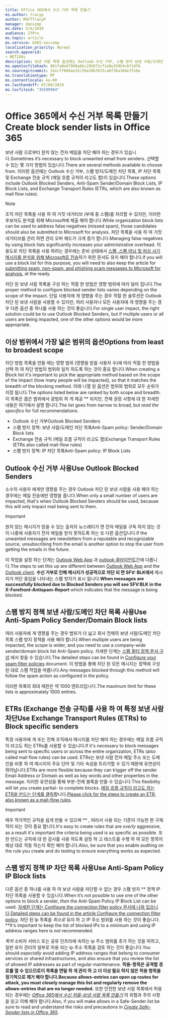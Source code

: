 ```yaml
---
title: Office 365에서 수신 거부 목록 만들기
ms.author: tracyp
author: MSFTTracyP
manager: dansimp
ms.date: 5/6/2019
audience: ITPro
ms.topic: article
ms.service: O365-seccomp
localization_priority: Normal
search.appverid:
- MET150s
description: 보낸 사람 목록 옵션에는 Outlook 수신 거부, 스팸 방지 보낸 사람/도메인 차단 목록, IP 차단 목록 및 ETRs (Exchange 전송 규칙)가 메일 흐름 규칙이 라고도 합니다.
ms.openlocfilehash: 861fa0e47980a6bc295672cf1e8e35954c6f1dfb
ms.sourcegitcommit: 32ecff689ae32c59a39b7633ca0f36a304e7516e
ms.translationtype: MT
ms.contentlocale: ko-KR
ms.lasthandoff: 07/09/2019
ms.locfileid: "35599994"
---
```

# <a name="create-block-sender-lists-in-office-365"></a><span data-ttu-id="6eb1e-103">Office 365에서 수신 거부 목록 만들기</span><span class="sxs-lookup"><span data-stu-id="6eb1e-103">Create block sender lists in Office 365</span></span>

<span data-ttu-id="6eb1e-104">보낸 사람 으로부터 원치 않는 전자 메일을 차단 해야 하는 경우가 있습니다.</span><span class="sxs-lookup"><span data-stu-id="6eb1e-104">Sometimes it’s necessary to block unwanted email from senders.</span></span> <span data-ttu-id="6eb1e-105">선택할 수 있는 몇 가지 방법이 있습니다.</span><span class="sxs-lookup"><span data-stu-id="6eb1e-105">There are several methods available to choose from.</span></span> <span data-ttu-id="6eb1e-106">이러한 옵션에는 Outlook 수신 거부, 스팸 방지/도메인 차단 목록, IP 차단 목록 및 Exchange 전송 규칙 (메일 흐름 규칙이 라고도 함)이 있습니다.</span><span class="sxs-lookup"><span data-stu-id="6eb1e-106">These options include Outlook Blocked Senders, Anti-Spam Sender/Domain Block Lists, IP Block Lists, and Exchange Transport Rules (ETRs, which are also known as mail flow rules).</span></span>

> [!NOTE]
> <span data-ttu-id="6eb1e-107">조직 차단 목록을 사용 하 여 거짓 네거티브 (부재 중 스팸)를 처리할 수 있지만, 이러한 후보자도 분석을 위해 Microsoft에 제출 해야 합니다.</span><span class="sxs-lookup"><span data-stu-id="6eb1e-107">While organization block lists can be used to address false negatives (missed spam), those candidates should also be submitted to Microsoft for analysis.</span></span> <span data-ttu-id="6eb1e-108">차단 목록을 사용 하 여 거짓 네거티브를 관리 하면 관리 오버 헤드가 크게 증가 합니다.</span><span class="sxs-lookup"><span data-stu-id="6eb1e-108">Managing false negatives by using block lists significantly increases your administrative overhead.</span></span> <span data-ttu-id="6eb1e-109">이 용도로 차단 목록을 사용 하려는 경우에는 준비 상태에서 [스팸, 스팸 아님 및 피싱 사기 메시지를 분석을 위해 Microsoft로 전송](https://docs.microsoft.com/en-us/office365/SecurityCompliance/submit-spam-non-spam-and-phishing-scam-messages-to-microsoft-for-analysis)하기 위한 문서도 유지 해야 합니다.</span><span class="sxs-lookup"><span data-stu-id="6eb1e-109">If you will use a block list for this purpose, you will need to also keep the article for [submitting spam, non-spam, and phishing scam messages to Microsoft for analysis](https://docs.microsoft.com/en-us/office365/SecurityCompliance/submit-spam-non-spam-and-phishing-scam-messages-to-microsoft-for-analysis), at the ready.</span></span>

<span data-ttu-id="6eb1e-110">차단 된 보낸 사람 목록을 구성 하는 적절 한 방법은 영향 범위에 따라 달라 집니다.</span><span class="sxs-lookup"><span data-stu-id="6eb1e-110">The proper method to configure blocked sender lists varies depending on the scope of the impact.</span></span> <span data-ttu-id="6eb1e-111">단일 사용자에 게 영향을 주는 경우 적절 한 솔루션은 Outlook 차단 된 보낸 사람을 사용할 수 있지만, 여러 사용자나 모든 사용자에 게 영향을 주는 경우 다른 옵션 중 하나를 사용 하는 것이 좋습니다.</span><span class="sxs-lookup"><span data-stu-id="6eb1e-111">For single user impact, the right solution could be to use Outlook Blocked Senders, but if multiple users or all users are being impacted, one of the other options would be more appropriate.</span></span>

## <a name="options-from-least-to-broadest-scope"></a><span data-ttu-id="6eb1e-112">이상 범위에서 가장 넓은 범위의 옵션</span><span class="sxs-lookup"><span data-stu-id="6eb1e-112">Options from least to broadest scope</span></span>

<span data-ttu-id="6eb1e-113">차단 방법 목록을 만들 때는 영향 범위 (영향을 받을 사용자 수)에 따라 적절 한 방법을 선택 하 여 차단 방법의 범위와 일치 하도록 하는 것이 중요 합니다.</span><span class="sxs-lookup"><span data-stu-id="6eb1e-113">When creating a Block list it's important to pick the appropriate method based on the scope of the impact (how many people will be impacted), so that it matches the breadth of the blocking method.</span></span> <span data-ttu-id="6eb1e-114">아래 나열 된 옵션은 범위와 범위로 모두 순위가 지정 됩니다.</span><span class="sxs-lookup"><span data-stu-id="6eb1e-114">The options listed below are ranked by both scope and breadth.</span></span> <span data-ttu-id="6eb1e-115">이 목록은 좁은 범위에서 광범위 하 게 제공 \*\* 되지만, 전체 권장 사항에 대 한 자세한 내용은 여기에서 설명 합니다.</span><span class="sxs-lookup"><span data-stu-id="6eb1e-115">The list goes from narrow to broad, but *read the specifics* for full recommendations.</span></span>

- <span data-ttu-id="6eb1e-116">Outlook 수신 거부</span><span class="sxs-lookup"><span data-stu-id="6eb1e-116">Outlook Blocked Senders</span></span>
- <span data-ttu-id="6eb1e-117">스팸 방지 정책: 보낸 사람/도메인 차단 목록</span><span class="sxs-lookup"><span data-stu-id="6eb1e-117">Anti-Spam policy: Sender/Domain Block lists</span></span>
- <span data-ttu-id="6eb1e-118">Exchange 전송 규칙 (메일 흐름 규칙이 라고도 함)</span><span class="sxs-lookup"><span data-stu-id="6eb1e-118">Exchange Transport Rules (ETRs also called mail-flow rules)</span></span>
- <span data-ttu-id="6eb1e-119">스팸 방지 정책: IP 차단 목록</span><span class="sxs-lookup"><span data-stu-id="6eb1e-119">Anti-Spam policy: IP Block Lists</span></span>

## <a name="use-outlook-blocked-senders"></a><span data-ttu-id="6eb1e-120">Outlook 수신 거부 사용</span><span class="sxs-lookup"><span data-stu-id="6eb1e-120">Use Outlook Blocked Senders</span></span>

<span data-ttu-id="6eb1e-121">소수의 사용자 에게만 영향을 주는 경우 Outlook 차단 된 보낸 사람을 사용 해야 하는 경우에는 메일 전송에만 영향을 줍니다.</span><span class="sxs-lookup"><span data-stu-id="6eb1e-121">When only a small number of users are impacted, that's when Outlook Blocked Senders should be used, because this will only impact mail being sent to them.</span></span>

> [!IMPORTANT]
> <span data-ttu-id="6eb1e-122">원치 않는 메시지가 믿을 수 있는 출처의 뉴스레터가 면 전자 메일을 구독 하지 않는 것이 나중에 사용자가 전자 메일을 받지 못하도록 하는 또 다른 옵션입니다.</span><span class="sxs-lookup"><span data-stu-id="6eb1e-122">If the unwanted messages are newsletters from a reputable and recognizable source, unsubscribing from the email is another option to stop the user from getting the emails in the future.</span></span>

<span data-ttu-id="6eb1e-123">이 작업을 설정 하는 단계는 [Outlook Web App](https://support.office.com/en-us/article/block-or-allow-junk-email-settings-48c9f6f7-2309-4f95-9a4d-de987e880e46) 과 [outlook 클라이언트](https://support.office.com/en-us/article/overview-of-the-junk-email-filter-5ae3ea8e-cf41-4fa0-b02a-3b96e21de089)간에 다릅니다.</span><span class="sxs-lookup"><span data-stu-id="6eb1e-123">The steps to set this up are different between [Outlook Web App](https://support.office.com/en-us/article/block-or-allow-junk-email-settings-48c9f6f7-2309-4f95-9a4d-de987e880e46) and the [Outlook client](https://support.office.com/en-us/article/overview-of-the-junk-email-filter-5ae3ea8e-cf41-4fa0-b02a-3b96e21de089).</span></span> <span data-ttu-id="6eb1e-124">**수신 거부로 인해 메시지가 성공적으로 차단 되 면 SFV: BLK에서** 메시지가 차단 중임을 나타내는 스팸 방지가 표시 됩니다.</span><span class="sxs-lookup"><span data-stu-id="6eb1e-124">**When messages are successfully blocked due to Blocked Senders you will see SFV:BLK in the X-Forefront-Antispam-Report** which indicates that the message is being blocked.</span></span>

## <a name="use-anti-spam-policy-senderdomain-block-lists"></a><span data-ttu-id="6eb1e-125">스팸 방지 정책 보낸 사람/도메인 차단 목록 사용</span><span class="sxs-lookup"><span data-stu-id="6eb1e-125">Use Anti-Spam Policy Sender/Domain Block lists</span></span>

<span data-ttu-id="6eb1e-126">여러 사용자에 게 영향을 주는 경우 범위가 더 넓고 회사 전체의 보낸 사람/도메인 차단 목록 스팸 방지 정책을 사용 해야 합니다.</span><span class="sxs-lookup"><span data-stu-id="6eb1e-126">When multiple users are being impacted, the scope is wider, and you need to use a company-wide sender/domain block list Anti-Spam policy.</span></span> <span data-ttu-id="6eb1e-127">자세한 단계는 [스팸 필터 정책 문서 구성](https://docs.microsoft.com/en-us/office365/securitycompliance/configure-your-spam-filter-policies) 에서 찾을 수 있습니다.</span><span class="sxs-lookup"><span data-stu-id="6eb1e-127">The detailed steps can be found in [Configure your spam filter policies](https://docs.microsoft.com/en-us/office365/securitycompliance/configure-your-spam-filter-policies) document.</span></span> <span data-ttu-id="6eb1e-128">이 방법을 통해 차단 된 모든 메시지는 정책에 구성 된 대로 스팸 작업을 따릅니다.</span><span class="sxs-lookup"><span data-stu-id="6eb1e-128">Any messages blocked through this method will follow the spam action as configured in the policy.</span></span>

<span data-ttu-id="6eb1e-129">이러한 목록의 최대 제한은 약 1000 엔트리입니다.</span><span class="sxs-lookup"><span data-stu-id="6eb1e-129">The maximum limit for these lists is approximately 1000 entries.</span></span>

## <a name="use-exchange-transport-rules-etrs-to-block-specific-senders"></a><span data-ttu-id="6eb1e-130">ETRs (Exchange 전송 규칙)를 사용 하 여 특정 보낸 사람 차단</span><span class="sxs-lookup"><span data-stu-id="6eb1e-130">Use Exchange Transport Rules (ETRs) to Block specific senders</span></span>

<span data-ttu-id="6eb1e-131">특정 사용자에 게 또는 전체 조직에서 메시지를 차단 해야 하는 경우에는 메일 흐름 규칙이 라고도 하는 ETRs를 사용할 수 있습니다.</span><span class="sxs-lookup"><span data-stu-id="6eb1e-131">If it's necessary to block messages being sent to specific users or across the entire organization, ETRs (also called mail flow rules) can be used.</span></span> <span data-ttu-id="6eb1e-132">ETRs는 보낸 사람 전자 메일 주소 또는 도메인을 비롯 하 여 메시지의 주요 단어 및 기타 속성을 트리거할 수 있기 때문에 유연성이 뛰어납니다.</span><span class="sxs-lookup"><span data-stu-id="6eb1e-132">ETRs are more flexible because they can trigger off the sender Email Address or Domain as well as key words and other properties  in the message.</span></span> <span data-ttu-id="6eb1e-133">이러한 유연성을 통해 부분-전체 블록을 만들 수 있습니다.</span><span class="sxs-lookup"><span data-stu-id="6eb1e-133">This flexibility will let you create partial- to complete blocks.</span></span> <span data-ttu-id="6eb1e-134">[메일 흐름 규칙이 라고도 하는 ETR을 만드는 단계를 클릭](https://docs.microsoft.com/en-us/office365/SecurityCompliance/use-mail-flow-rules-to-set-the-spam-confidence-level-scl-in-messages)합니다.</span><span class="sxs-lookup"><span data-stu-id="6eb1e-134">[Please click for the steps to create an ETR, also known as a mail-flow rules](https://docs.microsoft.com/en-us/office365/SecurityCompliance/use-mail-flow-rules-to-set-the-spam-confidence-level-scl-in-messages).</span></span>

> [!IMPORTANT]
> <span data-ttu-id="6eb1e-135">매우 적극적인 규칙을 쉽게 만들 수 있으며 \*\* , 따라서 사용 되는 기준이 가능한 한 구체적이 되는 것이 중요 합니다.</span><span class="sxs-lookup"><span data-stu-id="6eb1e-135">It's easy to create rules that are *overly* aggressive, as a result it's important the criteria being used is as specific as possible.</span></span> <span data-ttu-id="6eb1e-136">또한 만드는 규칙에 대 한 감사를 사용 하도록 설정 하 고 테스트를 수행 하 여 모든 항목이 예상 대로 작동 하는지 확인 해야 합니다.</span><span class="sxs-lookup"><span data-stu-id="6eb1e-136">Also, be sure that you enable auditing on the rule you create and do testing to ensure everything works as expected.</span></span>

## <a name="use-anti-spam-policy-ip-block-lists"></a><span data-ttu-id="6eb1e-137">스팸 방지 정책 IP 차단 목록 사용</span><span class="sxs-lookup"><span data-stu-id="6eb1e-137">Use Anti-Spam Policy IP Block lists</span></span>

<span data-ttu-id="6eb1e-138">다른 옵션 중 하나를 사용 하 여 보낸 사람을 차단할 수 없는 경우 스팸 방지 \*\* 정책 IP 차단 목록을 사용할 수 있습니다.</span><span class="sxs-lookup"><span data-stu-id="6eb1e-138">When it’s not possible to use one of the other options to block a sender, *then* the Anti-Spam Policy IP Block List can be used.</span></span> <span data-ttu-id="6eb1e-139">[자세한 단계는 Configure the connection filter policy 문서에 나와 있습니다](https://docs.microsoft.com/en-us/office365/securitycompliance/configure-the-connection-filter-policy).</span><span class="sxs-lookup"><span data-stu-id="6eb1e-139">[Detailed steps can be found in the article Configure the connection filter policy](https://docs.microsoft.com/en-us/office365/securitycompliance/configure-the-connection-filter-policy).</span></span> <span data-ttu-id="6eb1e-140">차단 된 Ip 목록을 *최소로* 유지 하 고 IP 주소 범위를 사용 하는 것이 좋습니다. \*\*</span><span class="sxs-lookup"><span data-stu-id="6eb1e-140">It's important to keep the list of blocked IPs to a *minimum* and using IP address ranges here is *not* recommended.</span></span>

<span data-ttu-id="6eb1e-141">*특히* 소비자 서비스 또는 공유 인프라에 속하는 ip 주소 범위를 추가 하는 것을 피하고, 일반 유지 관리의 일부로 허용 되는 ip 주소 목록을 검토 하는 것이 좋습니다.</span><span class="sxs-lookup"><span data-stu-id="6eb1e-141">You should *especially* avoid adding IP address ranges that belong to consumer services or shared infrastructures, and also ensure that you review the list of allowed IP addresses as part of regular maintenance.</span></span> <span data-ttu-id="6eb1e-142">**허용-항목은 공격할 경로를 열 수 있으므로이 목록을 면밀 하 게 관리 하 고 더 이상 필요 하지 않은 허용 항목을 정기적으로 제거 해야 합니다.**</span><span class="sxs-lookup"><span data-stu-id="6eb1e-142">**Because allows-entries can open up routes for attack, you must closely manage this list and regularly remove the allows-entries that are no longer needed.**</span></span> <span data-ttu-id="6eb1e-143">또한 안전한 보낸 사람 목록에서 허용 되는 경우에는 *[Office 365에서 수신 허용-보낸 사람 목록 만들기](create-safe-sender-lists-in-office-365.md)* 의 위험과 주의 사항을 읽고 이해 해야 합니다.</span><span class="sxs-lookup"><span data-stu-id="6eb1e-143">Also, if you will make allows in a Safe-Sender list be sure to read and understand the risks and precautions in *[Create Safe-Sender lists in Office 365](create-safe-sender-lists-in-office-365.md)*.</span></span>
